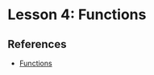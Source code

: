 # Lesson 4: Functions

<!-- 
2.4.Functions and generators. 
2.4.1. Creating functions. 
2.4.2. Variable scope. 
2.4.3. Nested functions. 
2.4.4. Arguments.

3.3.Functions 
3.3.1. Indirect function calls. 
3.3.2. Anonymous functions. 
3.3.3. Generator functions (if using Python or a supported language).
-->

## References
* [Functions](https://www.digitalocean.com/community/tutorials/how-to-define-functions-in-python-3)
